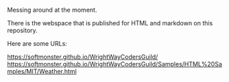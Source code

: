 Messing around at the moment.

There is the webspace that is published for HTML and markdown on this repository.

Here are some URLs:

https://softmonster.github.io/WrightWayCodersGuild/
https://softmonster.github.io/WrightWayCodersGuild/Samples/HTML%20Samples/MIT/Weather.html


